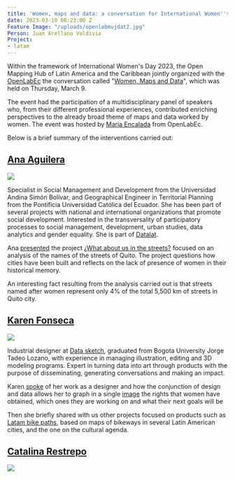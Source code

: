 ```yaml
---
title: 'Women, maps and data: a conversation for International Women''s Day'
date: 2023-03-10 06:23:00 Z
Feature Image: "/uploads/openlabmujdat2.jpg"
Person: Juan Arellano Valdivia
Project:
- latam
---
```


Within the framework of International Women's Day 2023, the Open Mapping Hub of Latin America and the Caribbean jointly organized with the [OpenLabEc](https://openlab.ec/) the conversation called "[Women, Maps and Data](https://openlab.ec/actividad/conversatorio-mujeres-mapas-y-datos#no-back)", which was held on Thursday, March 9.

The event had the participation of a multidisciplinary panel of speakers who, from their different professional experiences, contributed enriching perspectives to the already broad theme of maps and data worked by women. The event was hosted by [Maria Encalada](https://www.derechosdigitales.org/equipo/maria-encalada/) from OpenLabEc.

Below is a brief summary of the interventions carried out:

## **[Ana Aguilera](https://twitter.com/anabaguilera)**

**![](https://lh4.googleusercontent.com/gPKRSTj5Avpm92ORLX2UmmrR9NnjBH4OEb-utCZlb-tGPLbiN8PiVNwamNcTXVNwzvP8zKYF0Bj3iW3mnkQNmntnf29d030JsYm34ir1NWYsAyVPy4UXBo6wxCFpLYDU2ODgTbxRFhbLMbrIicqN3sU)**

Specialist in Social Management and Development from the Universidad Andina Simón Bolívar, and Geographical Engineer in Territorial Planning from the Pontificia Universidad Católica del Ecuador. She has been part of several projects with national and international organizations that promote social development. Interested in the transversality of participatory processes to social management, development, urban studies, data analytics and gender equality. She is part of [Datalat](https://datalat.org/).

Ana [presented](https://twitter.com/OpenlabEc/status/1633975580252045313) the project [¿What about us in the streets?](https://diverciudades.com/y-nosotras-en-las-calles/) focused on an analysis of the names of the streets of Quito. The project questions how cities have been built and reflects on the lack of presence of women in their historical memory.

An interesting fact resulting from the analysis carried out is that streets named after women represent only 4% of the total 5,500 km of streets in Quito city.

## **[Karen Fonseca](https://www.linkedin.com/in/karen-lorena-fonseca-gomez-b701b8224/?originalSubdomain=co)**

**![](https://lh6.googleusercontent.com/0Y_jOcOehfha17T2jrgIluS0WW2Ox38qg469cLsSNd34L4PhRKKf6T1twpayp5ayRwqAVsn3zFs4Ol9sfb09q6bzyM4uk_09EybKhGRK43EbyMAN3dwdJ60U5V8dMxpSX5SGndqU_ADsLGHecNCgrzI)**

Industrial designer at [Data sketch](https://www.datasketch.co/), graduated from Bogota University Jorge Tadeo Lozano, with experience in managing illustration, editing and 3D modeling programs. Expert in turning data into art through products with the purpose of disseminating, generating conversations and making an impact.

Karen [spoke](https://twitter.com/OpenlabEc/status/1633979420154245120) of her work as a designer and how the conjunction of design and data allows her to graph in a single [image](https://www.datasketch.co/es/store/p/ladder-of-rights/) the rights that women have obtained, which ones they are working on and what their next goals will be

Then she briefly shared with us other projects focused on products such as [Latam bike paths](https://co.datasketch.store/products/camiseta-ciclorrutas-de-latam), based on maps of bikeways in several Latin American cities, and the one on the cultural agenda.

## **[Catalina Restrepo](https://twitter.com/catirestrepo)**

**![](https://lh3.googleusercontent.com/ZcPnJFLbsSjqj7fJC3d5hr_TIp1wSZa82fsU6Yr6_lDMpQ4wXJwQSL_Ca1x8oCg2e3XEdjW1Zg01T_pTIwL2xXa8UXHyULauHXvDsNw8M1gPOC7vMAtEHvWfjXyE_0gkKPONy_f1756DxNgLDeYp3ys)**
